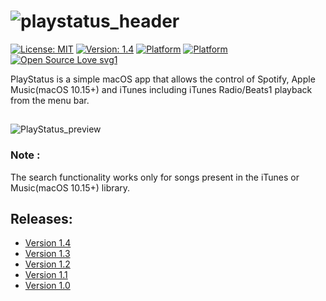 # ![playstatus_header](https://user-images.githubusercontent.com/45484873/56880861-09cb3980-6a67-11e9-9d45-037a9165b212.png)
[![License: MIT](https://img.shields.io/badge/License-MIT-blue.svg)](https://opensource.org/licenses/MIT) 
[![Version: 1.4](https://img.shields.io/badge/Version-1.4-green.svg)](https://github.com/nbolar/PlayStatus/releases/tag/v1.4) 
[![Platform](http://img.shields.io/badge/platform-macOS-black.svg?style=flat)](https://developer.apple.com/resources/)
[![Platform](https://img.shields.io/badge/swift-4.2-orange.svg?style=flat)](https://swift.org/blog/swift-4-2-released/)
[![Open Source Love svg1](https://badges.frapsoft.com/os/v1/open-source.svg?v=103)](https://github.com/nbolar/playstatus/)

PlayStatus is a simple macOS app that allows the control of Spotify, Apple Music(macOS 10.15+) and iTunes including iTunes Radio/Beats1 playback from the menu bar.

##
![PlayStatus_preview](https://user-images.githubusercontent.com/45484873/60389024-ece0d000-9ac2-11e9-8dbc-2376e905887f.gif)


### Note : 
The search functionality works only for songs present in the iTunes or Music(macOS 10.15+) library.


## Releases:

 - [Version 1.4](https://github.com/nbolar/PlayStatus/releases/tag/v1.4)
 - [Version 1.3](https://github.com/nbolar/PlayStatus/releases/tag/v1.3)
 - [Version 1.2](https://github.com/nbolar/PlayStatus/releases/tag/v1.2)
 - [Version 1.1](https://github.com/nbolar/PlayStatus/releases/tag/v1.1)
 - [Version 1.0](https://github.com/nbolar/PlayStatus/releases/tag/v1.0)

